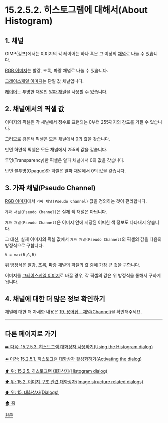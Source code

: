 # 15.2.5.2. 히스토그램에 대해서(About Histogram)

<a id="15-02-05-02-s1"></a>

## 1. 채널
GIMP(김프)에서는 이미지의 각 레이어는 하나 혹은 그 이상의 [채널](./19-glossaryx-channel.md)로 나눌 수 있습니다.

[RGB 이미지](./19-glossaryx-color_mode_rgb.md)는 빨강, 초록, 파랑 채널로 나눌 수 있습니다.

[그레이스케일 이미지](./19-glossaryx-color_mode_grayscale.md)는 단일 값 채널입니다.

[레이어](./19-glossaryx-layer.md)는 투명한 채널인 [알파 채널](./19-glossaryx-alpha_channel.md)을 사용할 수 있습니다.

<a id="15-02-05-02-s2"></a>

## 2. 채널에서의 픽셀 값
이미지의 픽셀은 각 채널에서 정수로 표현되는 0부터 255까지의 강도를 가질 수 있습니다.

그러므로 검은색 픽셀은 모든 채널에서 0의 값을 갖습니다.

반면 하얀색 픽셀은 모든 채널에서 255의 값을 갖습니다.

투명(Transparency)한 픽셀은 알파 채널에서 0의 값을 갖습니다.

반면 불투명(Opaque)한 픽셀은 알파 채널에서 0의 값을 갖습니다.

<a id="15-02-05-02-s3"></a>

## 3. 가짜 채널(Pseudo Channel)
[RGB 이미지](./19-glossaryx-color_mode_rgb.md)에서 `가짜 채널(Pseudo Channel)` 값을 정의하는 것이 편리합니다.

`가짜 채널(Pseudo Channel)`은 실제 색 채널은 아닙니다.

`가짜 채널(Pseudo Channel)`은 이미지 안에 저장된 어떠한 색 정보도 나타내지 않습니다.

그 대신, 실제 이미지의 픽셀 값에서 `가짜 채널(Pseudo Channel)`의 픽셀의 값을 다음의 방정식으로 구합니다.

```
V = max(R,G,B)
```

위 방정식은 빨강, 초록, 파랑 채널의 픽셀의 값 중에 가장 큰 것을 구합니다.

이미지를 [그레이스케일 이미지](./19-glossaryx-color_mode_grayscale.md)로 바꿀 경우, 각 픽셀의 값은 위 방정식을 통해서 구하게 됩니다.

<a id="15-02-05-02-s4"></a>

## 4. 채널에 대한 더 많은 정보 확인하기

채널에 대한 더 자세한 내용은 [19. 용어집 - 채널(Channel)](./19-glossaryx-channel.md)을 확인해주세요.

***

## 다른 페이지로 가기

[➡️ 다음: 15.2.5.3. 히스토그램 대화상자 사용하기(Using the Histogram dialog)](./15-02-05-03-00-using_the_histogram_dialog.md)

[⬅️ 이전: 15.2.5.1. 히스토그램 대화상자 활성화하기(Activating the dialog)](./15-02-05-01-activating_the_dialog.md)

[⬆️ 위: 15.2.5. 히스토그램 대화상자(Histogram dialog)](./15-02-05-00-histogram-dialog.md)

[⬆️ 위: 15.2. 이미지 구조 관련 대화상자(Image structure related dialogs)](./15-02-00-image-structure-related-dialogs.md)

[⬆️ 위: 15. 대화상자(Dialogs)](./15-00-dialogs.md)

[🏠 홈](./00-home.md)

[원문](https://docs.gimp.org/2.10/ko/gimp-histogram-dialog.html#idm18804)